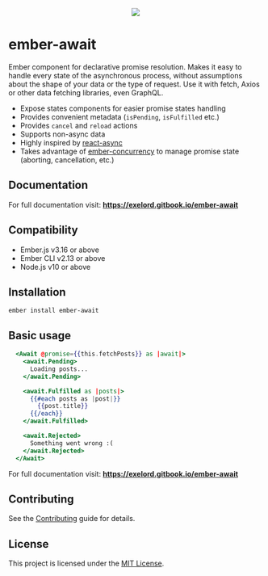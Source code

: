 <p align="center">
  <img src="https://raw.githubusercontent.com/Exelord/ember-await/master/logo.png" />
</p>

# ember-await

Ember component for declarative promise resolution. Makes it easy to handle every state of the asynchronous process, without assumptions about the shape of your data or the type of request. Use it with fetch, Axios or other data fetching libraries, even GraphQL.

- Expose states components for easier promise states handling
- Provides convenient metadata (`isPending`, `isFulfilled` etc.)
- Provides `cancel` and `reload` actions
- Supports non-async data
- Highly inspired by [react-async](https://react-async.com)
- Takes advantage of [ember-concurrency](https://ember-concurrency.com/) to manage promise state (aborting, cancellation, etc.)

## Documentation

For full documentation visit: **https://exelord.gitbook.io/ember-await**

## Compatibility

* Ember.js v3.16 or above
* Ember CLI v2.13 or above
* Node.js v10 or above

## Installation

```text
ember install ember-await
```

## Basic usage

```hbs
  <Await @promise={{this.fetchPosts}} as |await|>
    <await.Pending>
      Loading posts...
    </await.Pending>

    <await.Fulfilled as |posts|>
      {{#each posts as |post|}}
        {{post.title}}
      {{/each}}
    </await.Fulfilled>

    <await.Rejected>
      Something went wrong :(
    </await.Rejected>
  </Await>
```

For full documentation visit: **https://exelord.gitbook.io/ember-await**

## Contributing

See the [Contributing](misc/contributing.md) guide for details.

## License

This project is licensed under the [MIT License](misc/license.md).

